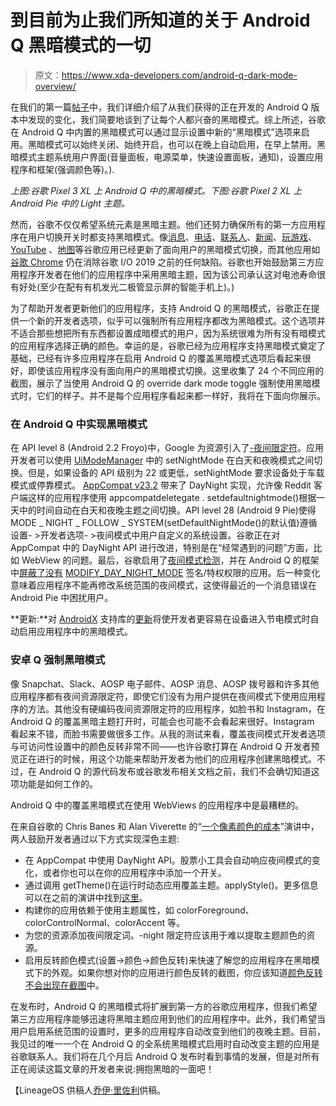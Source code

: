 # 到目前为止我们所知道的关于 Android Q 黑暗模式的一切

> 原文：<https://www.xda-developers.com/android-q-dark-mode-overview/>

在我们的第一篇[帖子](https://www.xda-developers.com/android-q-dark-theme-desktop-mode-permission-revamp/)中，我们详细介绍了从我们获得的正在开发的 Android Q 版本中发现的变化，我们简要地谈到了让每个人都兴奋的黑暗模式。综上所述，谷歌在 Android Q 中内置的黑暗模式可以通过显示设置中新的“黑暗模式”选项来启用。黑暗模式可以始终关闭、始终开启，也可以在晚上自动启用，在早上禁用。黑暗模式主题系统用户界面(音量面板，电源菜单，快速设置面板，通知)，设置应用程序和框架(强调颜色等)。).

*上图:谷歌 Pixel 3 XL 上 Android Q 中的黑暗模式。下图:谷歌 Pixel 2 XL 上 Android Pie 中的 Light 主题。*

然而，谷歌不仅仅希望系统元素是黑暗主题。他们还努力确保所有的第一方应用程序在用户切换开关时都支持黑暗模式。像[消息](https://www.xda-developers.com/android-messages-redesign-dark-mode/)、[电话](https://www.xda-developers.com/google-phone-v26-dark-theme/)、[联系人](https://www.xda-developers.com/google-contacts-adds-dark-theme/)、[新闻](https://www.xda-developers.com/google-news-5-5-dark-theme/)、[玩游戏](https://www.xda-developers.com/google-play-games-dark-theme/)、 [YouTube](https://www.xda-developers.com/youtube-dark-mode-android-roll-out/) 、[地图](https://www.xda-developers.com/google-maps-manual-dark-mode-navigation/)等谷歌应用已经更新了面向用户的黑暗模式切换，而其他应用如[谷歌 Chrome](https://www.xda-developers.com/android-q-system-dark-mode-theme/) 仍在消除谷歌 I/O 2019 之前的任何缺陷。谷歌也开始鼓励第三方应用程序开发者在他们的应用程序中采用黑暗主题，因为该公司承认这对电池寿命很有好处(至少在配有有机发光二极管显示屏的智能手机上)。)

为了帮助开发者更新他们的应用程序，支持 Android Q 的黑暗模式，谷歌正在提供一个新的开发者选项，似乎可以强制所有应用程序都改为黑暗模式。这个选项并不适合那些想把所有东西都设置成暗模式的用户，因为系统很难为所有没有暗模式的应用程序选择正确的颜色。幸运的是，谷歌已经为应用程序支持黑暗模式奠定了基础，已经有许多应用程序在启用 Android Q 的覆盖黑暗模式选项后看起来很好，即使该应用程序没有面向用户的黑暗模式切换。这里收集了 24 个不同应用的截图，展示了当使用 Android Q 的 override dark mode toggle 强制使用黑暗模式时，它们的样子。并不是每个应用程序看起来都一样好，我将在下面向你展示。

### 在 Android Q 中实现黑暗模式

在 API level 8 (Android 2.2 Froyo)中，Google 为资源引入了[-夜间限定符](https://developer.android.com/guide/topics/resources/providing-resources)。应用开发者可以使用 [UiModeManager](https://developer.android.com/reference/android/app/UiModeManager.html#MODE_NIGHT_AUTO) 中的 setNightMode 在白天和夜晚模式之间切换。但是，如果设备的 API 级别为 22 或更低，setNightMode 要求设备处于车载模式或停靠模式。 [AppCompat v23.2](https://developer.android.com/reference/android/support/v7/app/AppCompatDelegate.html#mode_night_follow_system) 带来了 DayNight 实现，允许像 Reddit 客户端这样的应用程序使用 appcompatdeletegate . setdefaultnightmode()根据一天中的时间自动在白天和夜晚主题之间切换。API level 28 (Android 9 Pie)使得 MODE _ NIGHT _ FOLLOW _ SYSTEM(setDefaultNightMode()的默认值)遵循设置- >开发者选项- >夜间模式中用户自定义的系统设置。谷歌正在对 AppCompat 中的 DayNight API 进行改进，特别是在“经常遇到的问题”方面，比如 WebView 的问题。最后，谷歌启用了[夜间模式检测](https://android.googlesource.com/platform/frameworks/base/+/master/core/res/res/values/config.xml#3422)，并在 Android Q 的框架中[屏蔽了没有](https://android.googlesource.com/platform/frameworks/base/+/master/core/res/res/values/config.xml#915) [MODIFY_DAY_NIGHT_MODE](https://android.googlesource.com/platform/frameworks/base/+/master/core/res/AndroidManifest.xml#3841) 签名/特权权限的应用。后一种变化意味着应用程序不能再修改系统范围的夜间模式，这使得最近的一个消息错误在 Android Pie 中困扰用户。

**更新:**对 [AndroidX](https://www.xda-developers.com/googles-androidx-aosp/) 支持库的[更新](https://android-review.googlesource.com/c/platform/frameworks/support/+/878201)将使开发者更容易在设备进入节电模式时自动启用应用程序中的黑暗模式。

### 安卓 Q 强制黑暗模式

像 Snapchat、Slack、AOSP 电子邮件、AOSP 消息、AOSP 拨号器和许多其他应用程序都有夜间资源限定符，即使它们没有为用户提供在夜间模式下使用应用程序的方法。其他没有硬编码夜间资源限定符的应用程序，如脸书和 Instagram，在 Android Q 的覆盖黑暗主题打开时，可能会也可能不会看起来很好。Instagram 看起来不错，而脸书需要做很多工作。从我的测试来看，覆盖夜间模式开发者选项与可访问性设置中的颜色反转非常不同——也许谷歌打算在 Android Q 开发者预览正在进行的时候，用这个功能来帮助开发者为他们的应用程序创建黑暗模式。不过，在 Android Q 的源代码发布或谷歌发布相关文档之前，我们不会确切知道这项功能是如何工作的。

Android Q 中的覆盖黑暗模式在使用 WebViews 的应用程序中是最糟糕的。

在来自谷歌的 Chris Banes 和 Alan Viverette 的“[一个像素颜色的成本](https://www.youtube.com/watch?v=N_6sPd0Jd3g)”演讲中，两人鼓励开发者通过以下方式实现深色主题:

*   在 AppCompat 中使用 DayNight API。股票小工具会自动响应夜间模式的变化，或者你也可以在你的应用程序中添加一个开关。
*   通过调用 getTheme()在运行时动态应用覆盖主题。applyStyle()。更多信息可以在之前的演讲中找到[这里](https://www.youtube.com/watch?v=TIHXGwRTMWI)。
*   构建你的应用依赖于使用主题属性，如 colorForeground、colorControlNormal、colorAccent 等。
*   为您的资源添加夜间限定词。-night 限定符应该用于难以提取主题颜色的资源。
*   启用反转颜色模式(设置->颜色->颜色反转)来快速了解您的应用程序在黑暗模式下的外观。如果你想对你的应用进行颜色反转的截图，你应该知道[颜色反转不会出现在截图](https://stackoverflow.com/questions/34873839/how-to-capture-screen-with-color-inversion-done-using-accessibility-in-android)中。

在发布时，Android Q 的黑暗模式将扩展到第一方的谷歌应用程序，但我们希望第三方应用程序能够迅速将黑暗主题应用到他们的应用程序中。此外，我们希望当用户启用系统范围的设置时，更多的应用程序自动改变到他们的夜晚主题。目前，我见过的唯一一个在 Android Q 的全系统黑暗模式启用时自动改变主题的应用是谷歌联系人。我们将在几个月后 Android Q 发布时看到事情的发展，但是对所有正在阅读这篇文章的开发者来说:拥抱黑暗的一面吧！

【LineageOS 供稿人[乔伊·里佐利](https://wiki.lineageos.org/contributors.html)供稿。